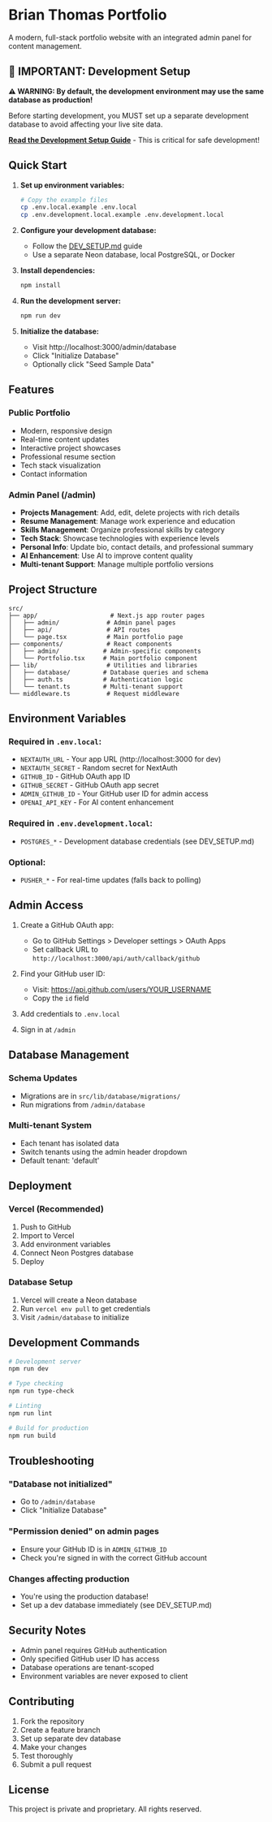 # Brian Thomas Portfolio

A modern, full-stack portfolio website with an integrated admin panel for content management.

## 🚨 IMPORTANT: Development Setup

**⚠️ WARNING: By default, the development environment may use the same database as production!**

Before starting development, you MUST set up a separate development database to avoid affecting your live site data.

**[Read the Development Setup Guide](./DEV_SETUP.md)** - This is critical for safe development!

## Quick Start

1. **Set up environment variables:**
   ```bash
   # Copy the example files
   cp .env.local.example .env.local
   cp .env.development.local.example .env.development.local
   ```

2. **Configure your development database:**
   - Follow the [DEV_SETUP.md](./DEV_SETUP.md) guide
   - Use a separate Neon database, local PostgreSQL, or Docker

3. **Install dependencies:**
   ```bash
   npm install
   ```

4. **Run the development server:**
   ```bash
   npm run dev
   ```

5. **Initialize the database:**
   - Visit http://localhost:3000/admin/database
   - Click "Initialize Database"
   - Optionally click "Seed Sample Data"

## Features

### Public Portfolio
- Modern, responsive design
- Real-time content updates
- Interactive project showcases
- Professional resume section
- Tech stack visualization
- Contact information

### Admin Panel (/admin)
- **Projects Management**: Add, edit, delete projects with rich details
- **Resume Management**: Manage work experience and education
- **Skills Management**: Organize professional skills by category
- **Tech Stack**: Showcase technologies with experience levels
- **Personal Info**: Update bio, contact details, and professional summary
- **AI Enhancement**: Use AI to improve content quality
- **Multi-tenant Support**: Manage multiple portfolio versions

## Project Structure

```
src/
├── app/                    # Next.js app router pages
│   ├── admin/             # Admin panel pages
│   ├── api/               # API routes
│   └── page.tsx           # Main portfolio page
├── components/            # React components
│   ├── admin/            # Admin-specific components
│   └── Portfolio.tsx     # Main portfolio component
├── lib/                   # Utilities and libraries
│   ├── database/         # Database queries and schema
│   ├── auth.ts           # Authentication logic
│   └── tenant.ts         # Multi-tenant support
└── middleware.ts          # Request middleware
```

## Environment Variables

### Required in `.env.local`:
- `NEXTAUTH_URL` - Your app URL (http://localhost:3000 for dev)
- `NEXTAUTH_SECRET` - Random secret for NextAuth
- `GITHUB_ID` - GitHub OAuth app ID
- `GITHUB_SECRET` - GitHub OAuth app secret
- `ADMIN_GITHUB_ID` - Your GitHub user ID for admin access
- `OPENAI_API_KEY` - For AI content enhancement

### Required in `.env.development.local`:
- `POSTGRES_*` - Development database credentials (see DEV_SETUP.md)

### Optional:
- `PUSHER_*` - For real-time updates (falls back to polling)

## Admin Access

1. Create a GitHub OAuth app:
   - Go to GitHub Settings > Developer settings > OAuth Apps
   - Set callback URL to `http://localhost:3000/api/auth/callback/github`
   
2. Find your GitHub user ID:
   - Visit: https://api.github.com/users/YOUR_USERNAME
   - Copy the `id` field

3. Add credentials to `.env.local`

4. Sign in at `/admin`

## Database Management

### Schema Updates
- Migrations are in `src/lib/database/migrations/`
- Run migrations from `/admin/database`

### Multi-tenant System
- Each tenant has isolated data
- Switch tenants using the admin header dropdown
- Default tenant: 'default'

## Deployment

### Vercel (Recommended)
1. Push to GitHub
2. Import to Vercel
3. Add environment variables
4. Connect Neon Postgres database
5. Deploy

### Database Setup
1. Vercel will create a Neon database
2. Run `vercel env pull` to get credentials
3. Visit `/admin/database` to initialize

## Development Commands

```bash
# Development server
npm run dev

# Type checking
npm run type-check

# Linting
npm run lint

# Build for production
npm run build
```

## Troubleshooting

### "Database not initialized"
- Go to `/admin/database`
- Click "Initialize Database"

### "Permission denied" on admin pages
- Ensure your GitHub ID is in `ADMIN_GITHUB_ID`
- Check you're signed in with the correct GitHub account

### Changes affecting production
- You're using the production database!
- Set up a dev database immediately (see DEV_SETUP.md)

## Security Notes

- Admin panel requires GitHub authentication
- Only specified GitHub user ID has access
- Database operations are tenant-scoped
- Environment variables are never exposed to client

## Contributing

1. Fork the repository
2. Create a feature branch
3. Set up separate dev database
4. Make your changes
5. Test thoroughly
6. Submit a pull request

## License

This project is private and proprietary. All rights reserved.
